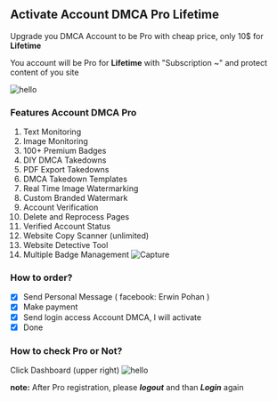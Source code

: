## Activate Account DMCA Pro Lifetime 

Upgrade you DMCA Account to be Pro with cheap price, only 10$ for __Lifetime__

You account will be Pro for __Lifetime__ with "Subscription ~" and protect content of you site

![hello](https://rawcdn.githack.com/TrashGirl/-giveaway-/907632c28b0214d4e4151a7f9db6c959a0f989fe/Capture2.JPG)


### Features Account DMCA Pro
1. Text Monitoring
2. Image Monitoring
3. 100+ Premium Badges
4. DIY DMCA Takedowns
5. PDF Export Takedowns
6. DMCA Takedown Templates
7. Real Time Image Watermarking
8. Custom Branded Watermark
9. Account Verification
10. Delete and Reprocess Pages
11. Verified Account Status
12. Website Copy Scanner (unlimited)
13. Website Detective Tool
14. Multiple Badge Management
![Capture](https://rawcdn.githack.com/TrashGirl/-giveaway-/907632c28b0214d4e4151a7f9db6c959a0f989fe/picture.png)



### How to order?
- [x] Send Personal Message ( facebook: Erwin Pohan )
- [x] Make payment
- [x] Send login access Account DMCA, I will activate
- [x] Done

### How to check Pro or Not?
Click Dashboard (upper right) ![hello](https://rawcdn.githack.com/TrashGirl/-giveaway-/8d20bf9a8fba27b4a2c97b379b2f30f54a415d1d/pro-dash.PNG)


__note:__ After Pro registration, please __*logout*__ and than __*Login*__ again
